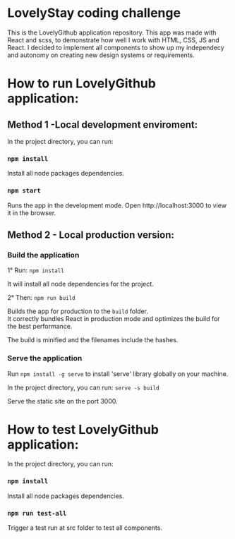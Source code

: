 # LovelyStay coding challenge

This is the LovelyGithub application repository. This app was made with React and scss, to demonstrate how well I work
with HTML, CSS, JS and React. I decided to implement all components to show up my independecy and autonomy on creating new design systems or requirements.

# How to run LovelyGithub application:

## Method 1 -Local development enviroment:

In the project directory, you can run:

### `npm install`

Install all node packages dependencies.

### `npm start`

Runs the app in the development mode.
Open http://localhost:3000 to view it in the browser.

## Method 2 - Local production version:

### Build the application

1° Run: `npm install`

It will install all node dependencies for the project.

2° Then: `npm run build`

Builds the app for production to the `build` folder.<br />
It correctly bundles React in production mode and optimizes the build for the best performance.

The build is minified and the filenames include the hashes.<br />

### Serve the application

Run `npm install -g serve` to install 'serve' library globally on your machine.

In the project directory, you can run: `serve -s build`

Serve the static site on the port 3000.

# How to test LovelyGithub application:

In the project directory, you can run:

### `npm install`

Install all node packages dependencies.

### `npm run test-all`

Trigger a test run at src folder to test all components.
